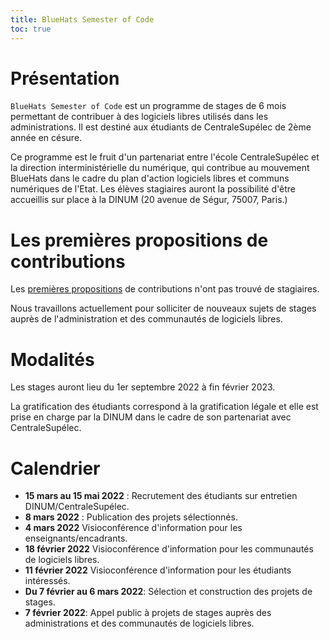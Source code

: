 ```yaml
---
title: BlueHats Semester of Code
toc: true
---
```


# Présentation

`BlueHats Semester of Code` est un programme de stages de 6 mois permettant de contribuer à des logiciels libres utilisés dans les administrations.  Il est destiné aux étudiants de CentraleSupélec de 2ème année en césure.

Ce programme est le fruit d'un partenariat entre l'école CentraleSupélec et la direction interministérielle du numérique, qui contribue au mouvement BlueHats dans le cadre du plan d'action logiciels libres et communs numériques de l'Etat. Les élèves stagiaires auront la possibilité d'être accueillis sur place à la DINUM (20 avenue de Ségur, 75007, Paris.)

# Les premières propositions de contributions

Les [premières propositions](https://github.com/blue-hats/bluehats-soc) de contributions n'ont pas trouvé de stagiaires.

Nous travaillons actuellement pour solliciter de nouveaux sujets de stages auprès de l'administration et des communautés de logiciels libres.

# Modalités

Les stages auront lieu du 1er septembre 2022 à fin février 2023.

La gratification des étudiants correspond à la gratification légale et elle est prise en charge par la DINUM dans le cadre de son partenariat avec CentraleSupélec.

# Calendrier

- **15 mars au 15 mai 2022** : Recrutement des étudiants sur entretien DINUM/CentraleSupélec.
- **8 mars 2022** : Publication des projets sélectionnés.
- **4 mars 2022** Visioconférence d'information pour les enseignants/encadrants.
- **18 février 2022** Visioconférence d'information pour les communautés de logiciels libres.
- **11 février 2022** Visioconférence d'information pour les étudiants intéressés.
- **Du 7 février au 6 mars 2022**: Sélection et construction des projets de stages.
- **7 février 2022**: Appel public à projets de stages auprès des administrations et des communautés de logiciels libres.
